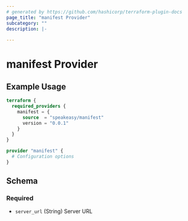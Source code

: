 ```yaml
---
# generated by https://github.com/hashicorp/terraform-plugin-docs
page_title: "manifest Provider"
subcategory: ""
description: |-
  
---
```


# manifest Provider



## Example Usage

```terraform
terraform {
  required_providers {
    manifest = {
      source  = "speakeasy/manifest"
      version = "0.0.1"
    }
  }
}

provider "manifest" {
  # Configuration options
}
```

<!-- schema generated by tfplugindocs -->
## Schema

### Required

- `server_url` (String) Server URL
